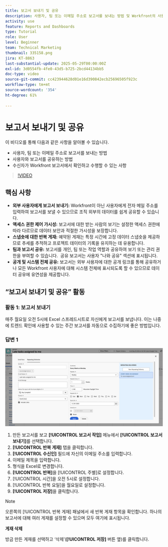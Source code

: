 ```yaml
---
title: 보고서 보내기 및 공유
description: 사용자, 팀 또는 이메일 주소로 보고서를 보내는 방법 및 Workfront의 사용자와 보고서를 공유하는 방법을 알아봅니다.
activity: use
feature: Reports and Dashboards
type: Tutorial
role: User
level: Beginner
team: Technical Marketing
thumbnail: 335158.png
jira: KT-8863
last-substantial-update: 2025-05-29T00:00:00Z
exl-id: 3d0554fb-4fe0-43d5-b725-2bcd44134bb5
doc-type: video
source-git-commit: cc423944628d01e16d390842ecb25696505f923c
workflow-type: tm+mt
source-wordcount: '354'
ht-degree: 61%

---
```


# 보고서 보내기 및 공유

이 비디오를 통해 다음과 같은 사항을 알아볼 수 있습니다.

* 사용자, 팀 또는 이메일 주소로 보고서를 보내는 방법
* 사용자와 보고서를 공유하는 방법
* 수신자가 Workfront 보고서에서 확인하고 수행할 수 있는 사항

>[!VIDEO](https://video.tv.adobe.com/v/3447819/?captions=kor&quality=12&learn=on&enablevpops=0)

## 핵심 사항

* **외부 사용자에게 보고서 보내기:** Workfront이 아닌 사용자에게 전자 메일 주소를 입력하여 보고서를 보낼 수 있으므로 조직 외부의 데이터를 쉽게 공유할 수 있습니다. &#x200B;
* **액세스 권한 제어 가시성:** 보고서에 대한 받는 사람의 보기는 설정한 액세스 권한에 따라 다르므로 데이터 보안과 적절한 가시성을 보장합니다. &#x200B;
* **스냅숏에 대한 반복 게재:** 예약된 게재는 특정 시간에 고정 데이터 스냅숏을 제공하므로 추세를 추적하고 프로젝트 데이터의 기록을 유지하는 데 유용합니다. &#x200B;
* **팀과 보고서 공유:** 보고서를 개인, 팀 또는 작업 역할과 공유하여 보기 또는 관리 권한을 부여할 수 있습니다. &#x200B; 공유 보고서는 사용자 &quot;나와 공유&quot; 섹션에 표시됩니다. &#x200B;
* **공개 및 시스템 전체 공유:** 보고서는 외부 사용자에 대한 공개 링크를 통해 공유하거나 모든 Workfront 사용자에 대해 시스템 전체에 표시되도록 할 수 있으므로 데이터 공유에 유연성을 제공합니다.


## “보고서 보내기 및 공유” 활동

### 활동 1: 보고서 보내기

매주 월요일 오전 5시에 Excel 스프레드시트로 자신에게 보고서를 보냅니다. 이는 나중에 트렌드 확인에 사용할 수 있는 주간 보고서를 자동으로 수집하기에 좋은 방법입니다.

### 답변 1

![반복 보고서 게재를 설정하는 화면의 이미지](assets/send-a-report.png)

1. 만든 보고서를 보고 **[!UICONTROL 보고서 작업]** 메뉴에서 **[!UICONTROL 보고서 보내기]**&#x200B;를 선택합니다.
1. **[!UICONTROL 반복 게재]** 탭을 클릭합니다.
1. **[!UICONTROL 수신인]** 필드에 자신의 이메일 주소를 입력합니다.
1. 이메일 제목을 입력합니다.
1. 형식을 Excel로 변경합니다.
1. **[!UICONTROL 반복]**&#x200B;을 [!UICONTROL 주별]로 설정합니다.
1. [!UICONTROL 시간]을 오전 5시로 설정합니다.
1. [!UICONTROL 반복 요일]을 월요일로 설정합니다.
1. **[!UICONTROL 저장]**&#x200B;을 클릭합니다.

>[!NOTE]
>
>오른쪽의 [!UICONTROL 반복 게재] 패널에서 새 반복 게재 항목을 확인합니다. 하나의 보고서에 대해 여러 게재를 설정할 수 있으며 모두 여기에 표시됩니다.

**게재 삭제**

방금 만든 게재를 선택하고 ‘삭제’(**[!UICONTROL 저장]** 버튼 옆)를 클릭합니다.
